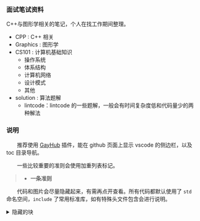 ### 面试笔试资料

C++与图形学相关的笔记，个人在找工作期间整理。

- CPP : C++ 相关
- Graphics : 图形学
- CS101 : 计算机基础知识
    - 操作系统
    - 体系结构
    - 计算机网络
    - 设计模式
    - 其他
- solution : 算法题解
    - lintcode：lintcode 的一些题解，一般会有时间复杂度低和代码量少的两种解法
    

### 说明

&emsp;&emsp;推荐使用 [GayHub](https://github.com/jawil/GayHub) 插件，能在 github 页面上显示 vscode 的侧边栏，以及 toc 目录导航。

&emsp;&emsp;一些比较重要的准则会使用加重列表标记。

> - **一条准则**


&emsp;&emsp;代码和图片会尽量隐藏起来，有需再点开查看。所有代码都默认使用了 `std` 命名空间，`include` 了常用标准库，如有特殊头文件包含会进行说明。

<details> <summary> 隐藏的块 </summary>

```C++
// 以下为默认声明，具体笔记里不再包含
#include <iostream>
#include <vector>
#include <string>
#include <algorithm>
using namespace std;

cout << "tl,dr" << endl;
```

</details>

